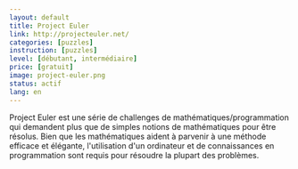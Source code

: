 ```yaml
---
layout: default
title: Project Euler
link: http://projecteuler.net/
categories: [puzzles]
instruction: [puzzles]
level: [débutant, intermédiaire]
price: [gratuit]
image: project-euler.png
status: actif
lang: en
---
```


Project Euler est une série de challenges de mathématiques/programmation qui demandent plus que de simples notions de mathématiques pour être résolus. Bien que les mathématiques aident à parvenir à une méthode efficace et élégante, l'utilisation d'un ordinateur et de connaissances en programmation sont requis pour résoudre la plupart des problèmes.
